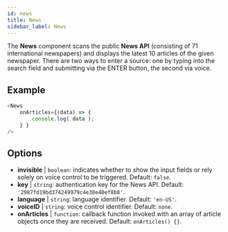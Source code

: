 ```yaml
---
id: news 
title: News
sidebar_label: News
---
```


The **News** component scans the public **News API** (consisting of 71 international  newspapers) and displays the latest 10 articles of the given newspaper. There are two ways to enter a source: one by typing into the search field and submitting via the ENTER button, the second via voice.

## Example

```js
<News
    onArticles={(data) => {
        console.log( data );
    } }
/>
```

 

## Options

* __invisible__ | `boolean`: indicates whether to show the input fields or rely solely on voice control to be triggered. Default: `false`.
* __key__ | `string`: authentication key for the News API. Default: `'2987fd19bd374249979c4e38e40ef8b8'`.
* __language__ | `string`: language identifier. Default: `'en-US'`.
* __voiceID__ | `string`: voice control identifier. Default: `none`.
* __onArticles__ | `function`: callback function invoked with an array of article objects once they are received. Default: `onArticles() {}`.
